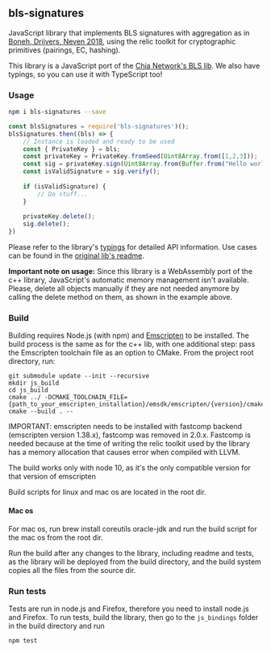 ## bls-signatures

JavaScript library that implements BLS signatures with aggregation as in [Boneh, Drijvers, Neven 2018](https://crypto.stanford.edu/~dabo/pubs/papers/BLSmultisig.html), using the relic toolkit for cryptographic primitives (pairings, EC, hashing).

This library is a JavaScript port of the [Chia Network's BLS lib](https://github.com/Chia-Network/bls-signatures). We also have typings, so you can use it with TypeScript too!

### Usage

```bash
npm i bls-signatures --save
```
```javascript
const blsSignatures = require('bls-signatures')();
blsSignatures.then((bls) => {
    // Instance is loaded and ready to be used
    const { PrivateKey } = bls;
    const privateKey = PrivateKey.fromSeed(Uint8Array.from([1,2,3]));
    const sig = privateKey.sign(Uint8Array.from(Buffer.from("Hello world!")));
    const isValidSignature = sig.verify();
    
    if (isValidSignature) {
        // Do stuff...
    }
    
    privateKey.delete();
    sig.delete();
})
```

Please refer to the library's [typings](./blsjs.d.ts) for detailed API information. Use cases can be found in the [original lib's readme](../README.md).

__Important note on usage:__ Since this library is a WebAssembly port of the c++ library, JavaScript's automatic memory management isn't available. Please, delete all objects manually if they are not needed anymore by calling the delete method on them, as shown in the example above.

### Build

Building requires Node.js (with npm) and [Emscripten](https://emscripten.org/docs/getting_started/downloads.html) to be installed.
The build process is the same as for the c++ lib, with one additional step: pass the Emscripten toolchain file as an option to CMake.
From the project root directory, run:
```
git submodule update --init --recursive
mkdir js_build
cd js_build
cmake ../ -DCMAKE_TOOLCHAIN_FILE={path_to_your_emscripten_installation}/emsdk/emscripten/{version}/cmake/Modules/Platform/Emscripten.cmake
cmake --build . --
```

IMPORTANT:
emscripten needs to be installed with fastcomp backend (emscripten version 1.38.x), fastcomp was removed in 2.0.x.
Fastcomp is needed because at the time of writing the relic toolkit used by the library has a memory allocation that causes error when compiled with LLVM. 

The build works only with node 10, as it's the only compatible version for that version of emscripten

Build scripts for linux and mac os are located in the root dir. 

#### Mac os

For mac os, run brew install coreutils oracle-jdk and run the build script for the mac os from the root dir.

Run the build after any changes to the library, including readme and tests, as the library will be deployed from the build directory, and the build system copies all the files from the source dir.
### Run tests
Tests are run in node.js and Firefox, therefore you need to install node.js and Firefox.
To run tests, build the library, then go to the `js_bindings` folder in the build directory and run
```bash
npm test
```
